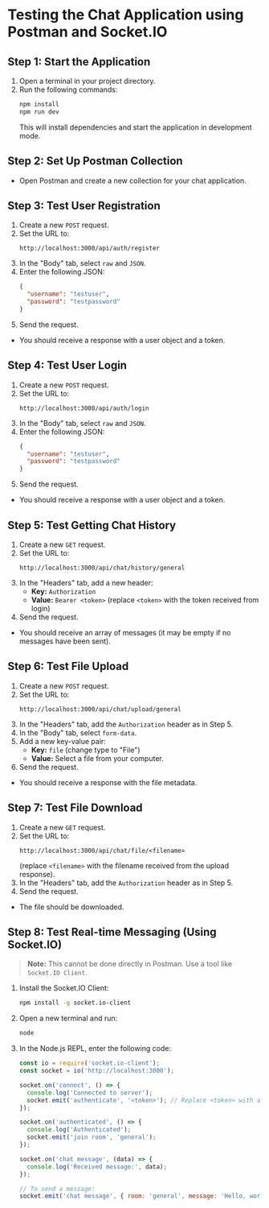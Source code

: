 
# Testing the Chat Application using Postman and Socket.IO

## Step 1: Start the Application

1. Open a terminal in your project directory.
2. Run the following commands:
   ```bash
   npm install
   npm run dev
   ```
   This will install dependencies and start the application in development mode.

## Step 2: Set Up Postman Collection

- Open Postman and create a new collection for your chat application.

## Step 3: Test User Registration

1. Create a new `POST` request.
2. Set the URL to:
   ```
   http://localhost:3000/api/auth/register
   ```
3. In the "Body" tab, select `raw` and `JSON`.
4. Enter the following JSON:
   ```json
   {
     "username": "testuser",
     "password": "testpassword"
   }
   ```
5. Send the request.

- You should receive a response with a user object and a token.

## Step 4: Test User Login

1. Create a new `POST` request.
2. Set the URL to:
   ```
   http://localhost:3000/api/auth/login
   ```
3. In the "Body" tab, select `raw` and `JSON`.
4. Enter the following JSON:
   ```json
   {
     "username": "testuser",
     "password": "testpassword"
   }
   ```
5. Send the request.

- You should receive a response with a user object and a token.

## Step 5: Test Getting Chat History

1. Create a new `GET` request.
2. Set the URL to:
   ```
   http://localhost:3000/api/chat/history/general
   ```
3. In the "Headers" tab, add a new header:
    - **Key:** `Authorization`
    - **Value:** `Bearer <token>` (replace `<token>` with the token received from login)
4. Send the request.

- You should receive an array of messages (it may be empty if no messages have been sent).

## Step 6: Test File Upload

1. Create a new `POST` request.
2. Set the URL to:
   ```
   http://localhost:3000/api/chat/upload/general
   ```
3. In the "Headers" tab, add the `Authorization` header as in Step 5.
4. In the "Body" tab, select `form-data`.
5. Add a new key-value pair:
    - **Key:** `file` (change type to "File")
    - **Value:** Select a file from your computer.
6. Send the request.

- You should receive a response with the file metadata.

## Step 7: Test File Download

1. Create a new `GET` request.
2. Set the URL to:
   ```
   http://localhost:3000/api/chat/file/<filename>
   ```
   (replace `<filename>` with the filename received from the upload response).
3. In the "Headers" tab, add the `Authorization` header as in Step 5.
4. Send the request.

- The file should be downloaded.

## Step 8: Test Real-time Messaging (Using Socket.IO)

> **Note:** This cannot be done directly in Postman. Use a tool like `Socket.IO Client`.

1. Install the Socket.IO Client:
   ```bash
   npm install -g socket.io-client
   ```
2. Open a new terminal and run:
   ```bash
   node
   ```
3. In the Node.js REPL, enter the following code:
   ```javascript
   const io = require('socket.io-client');
   const socket = io('http://localhost:3000');

   socket.on('connect', () => {
     console.log('Connected to server');
     socket.emit('authenticate', '<token>'); // Replace <token> with a valid JWT token
   });

   socket.on('authenticated', () => {
     console.log('Authenticated');
     socket.emit('join room', 'general');
   });

   socket.on('chat message', (data) => {
     console.log('Received message:', data);
   });

   // To send a message:
   socket.emit('chat message', { room: 'general', message: 'Hello, world!' });
   ```
